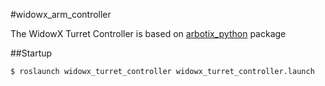 #widowx_arm_controller

The WidowX Turret Controller is based on [arbotix_python](http://wiki.ros.org/arbotix_python) package

##Startup

`$ roslaunch widowx_turret_controller widowx_turret_controller.launch`
